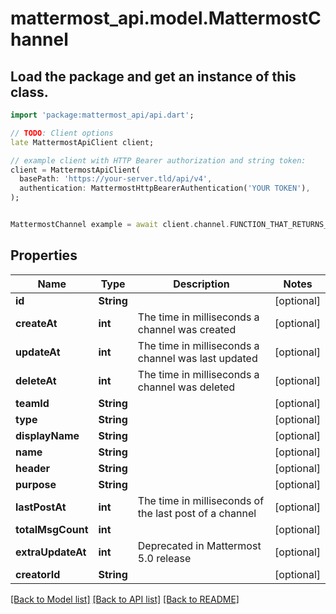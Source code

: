 # mattermost_api.model.MattermostChannel

## Load the package and get an instance of this class.
```dart
import 'package:mattermost_api/api.dart';

// TODO: Client options
late MattermostApiClient client;

// example client with HTTP Bearer authorization and string token:
client = MattermostApiClient(
  basePath: 'https://your-server.tld/api/v4',
  authentication: MattermostHttpBearerAuthentication('YOUR TOKEN'),
);


MattermostChannel example = await client.channel.FUNCTION_THAT_RETURNS_THIS_CLASS();

```

## Properties
Name | Type | Description | Notes
------------ | ------------- | ------------- | -------------
**id** | **String** |  | [optional] 
**createAt** | **int** | The time in milliseconds a channel was created | [optional] 
**updateAt** | **int** | The time in milliseconds a channel was last updated | [optional] 
**deleteAt** | **int** | The time in milliseconds a channel was deleted | [optional] 
**teamId** | **String** |  | [optional] 
**type** | **String** |  | [optional] 
**displayName** | **String** |  | [optional] 
**name** | **String** |  | [optional] 
**header** | **String** |  | [optional] 
**purpose** | **String** |  | [optional] 
**lastPostAt** | **int** | The time in milliseconds of the last post of a channel | [optional] 
**totalMsgCount** | **int** |  | [optional] 
**extraUpdateAt** | **int** | Deprecated in Mattermost 5.0 release | [optional] 
**creatorId** | **String** |  | [optional] 

[[Back to Model list]](../GENERATED_README.md#documentation-for-models) [[Back to API list]](../GENERATED_README.md#documentation-for-api-endpoints) [[Back to README]](../GENERATED_README.md)


